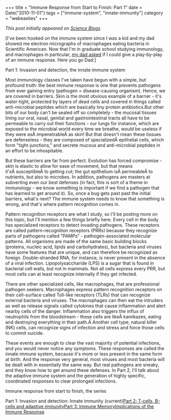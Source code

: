 +++
title = "Immune Response from Start to Finish: Part 1"
date = Date("2010-11-01")
tags = ["immune-system", "innate-immunity"]
category = "webeasties"
+++

_This post initially appeared on [Science Blogs](http://scienceblogs.com/webeasties)_

[I've been hooked on the immune system since I was a kid and my dad showed me electron micrographs of macrophages eating bacteria in Scientific American. Now that I'm in graduate school studying immunology, and macrophages in particular, [my dad asked](http://webeasties.wordpress.com/2010/05/26/pattern-recognition-and-innate-immunity/#comment-124) if I could give a play-by-play of an immune response. Here you go Dad:]

Part 1: Invasion and detection, the innate immune system

Most immunology classes I've taken have begun with a simple, but profound truth: the best immune response is one that prevents pathogens from ever gaining entry (pathogen = disease-causing organism). Hence, we are covered in barriers. Skin is the most obvious example of a barrier - it's water-tight, protected by layers of dead cells and covered in things called anti-microbial peptides which are basically tiny protein antibiotics.But other bits of our body can't be sealed off so completely - the mucosal tissues lining our oral, nasal, genital and gastrointestinal tracts all have to be permeable to carry out their functions - our lungs for instance, which are exposed to the microbial world every time we breathe, would be useless if they were asÂ impenetrableÂ as skin! But that doesn't mean these tissues are defenseless - they are composed of specializedÂ epithelial cells, which form "tight-junctions," and secrete mucous and anti-microbial peptides in an effort to be inhospitable.

But these barriers are far from perfect. Evolution has forced compromise - skin is elastic to allow for ease of movement, but that means it'sÂ susceptibleÂ to getting cut; the gut epithelium isÂ permeableÂ to nutrients, but also to microbes. In addition, pathogens are masters at subverting even our best defenses (in fact, this is sort of a theme in immunology - we know something is important if we find a pathogen that has learned to get around it). So, once a bug gets past past the initial barriers, what's next? The immune system needs to know that something is wrong, and that's where pattern recognition comes in.

Pattern recognition receptors are what I study, so I'll be posting more on this topic, but I'll mention a few things briefly here. Every cell in the body has specialized receptors to detect invading pathogens. These receptors are called pattern-recognition receptors (PRRs) because they recognize parts of pathogens called "PAMPs" - pathogen-associated molecular patterns. All organisms are made of the same basic building blocks (proteins, nucleic acid, lipids and carbohydrates), but bacteria and viruses have some features that are unique, and can therefore be recognized as foreign. Double-stranded RNA, for instance, is never present in the absence of a viral infection. Lipopolysaccharide (LPS) is a sugar that is found in bacterial cell walls, but not in mammals. Not all cells express every PRR, but most cells can at least recognize internally if they get infected.

There are other specialized cells, like macrophages, that are professional pathogen seekers. Macrophages express pattern recognition receptors on their cell-surface called Toll-like receptors (TLRs) that can recognize external bacteria and viruses. The macrophages can then eat the intruders as well as release signals called cytokines that cause inflammation and alert nearby cells of the danger. Inflammation also triggers the influx of neutrophils from the bloodstream - these cells are likeÂ kamikazes, eating and destroying everything in their path.Â Another cell type, natural killer (NK) cells, can recognize signs of infection and stress and force those cells to commit suicide.

These events are enough to clear the vast majority of potential infections, and you would never notice any symptoms. These responses are called the innate immune system, because it's more or less present in the same form at birth. And the response very general, most viruses and most bacteria will be dealt with in essentially the same way. But real pathogens are sneaky, and they know how to get around these defenses. In Part 2, I'll talk about the adaptive immune system and the generation of highly specific, coordinated responses to clear prolonged infections.

Immune response from start to finish, the series

Part 1: Invasion and detection: Innate immunity (current)[Part 2: T-cells, B-cells and adaptive immunity](http://scienceblogs.com/webeasties/2010/11/immune_response_from_start_to_2.php)[Part 3: Immune Memory](http://scienceblogs.com/webeasties/2010/11/immune_response_from_start_to.php)[Implications of the Immune Response](http://scienceblogs.com/webeasties/2010/11/implications_of_the_immune_res.php)

      
  
